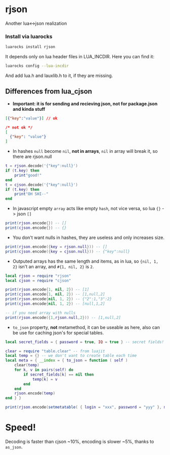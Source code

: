 # rjson
Another lua&lt;->json realization

### Install via luarocks
```sh
luarocks install rjson
```
It depends only on lua header files in LUA_INCDIR.
Here you can find it:
```sh
luarocks config --lua-incdir
```
And add lua.h and lauxlib.h to it, if they are missing.

## Differences from lua_cjson
* **Important: it is for sending and recieving json, not for package.json and kinda stuff**
```json
[{"key":"value"}] // ok

/* not ok */
[
  {"key": "value"}
]
```
* In hashes `null` become `nil`, **not in arrays**, `nil` in array will break it, so there are rjson.null
```lua
t = rjson.decode('{"key":null}')
if (t.key) then
	print"good!"
end
t = cjson.decode('{"key":null}')
if (t.key) then
	print"OH SHI--"
end
```
* In javascript empty `array` acts like empty `hash`, not vice versa, so lua `{}` -> json `[]`
```lua
print(rjson.encode{}) -- []
print(cjson.encode{}) -- {}
```
* You don't want nulls in hashes, they are useless and only increases size.
```lua
print(rjson.encode({key = rjson.null})) -- []
print(cjson.encode({key = cjson.null})) -- {"key":null}
```
* Outputed arrays has the same length and items, as in lua, so `{nil, 1, 2}` isn't an array, and `#{1, nil, 2}` is `2`.
```lua
local rjson = require "rjson"
local cjson = require "cjson"

print(rjson.encode{1, nil, 2}) -- [1]
print(cjson.encode{1, nil, 2}) -- [1,null,2]
print(rjson.encode{nil, 1, 2}) -- {"2":1,"3":2}
print(cjson.encode{nil, 1, 2}) -- [null,1,2]

-- if you need array with nulls
print(rjson.encode({1,rjson.null,2})) -- [1,null,2]
```
* `to_json` property, **not** metamethod, it can be useable as here, also can be use for caching json's for special tables.
```lua
local secret_fields = { password = true, IQ = true } -- secret fields!

clear = require "table.clear" -- from luajit
local temp = {} -- we don't want to create table each time
local meta = { __index = { to_json = function ( self )
	clear(temp)
	for k, v in pairs(self) do
		if secret_fields[k] == nil then
			temp[k] = v
		end
	end
	rjson.encode(temp)
end } }

print(rjson.encode(setmetatable( { login = "xxx", password = "yyy" }, meta )))
```


# Speed!
Decoding is faster than cjson ~10%, encoding is slower ~5%, thanks to `as_json`.
